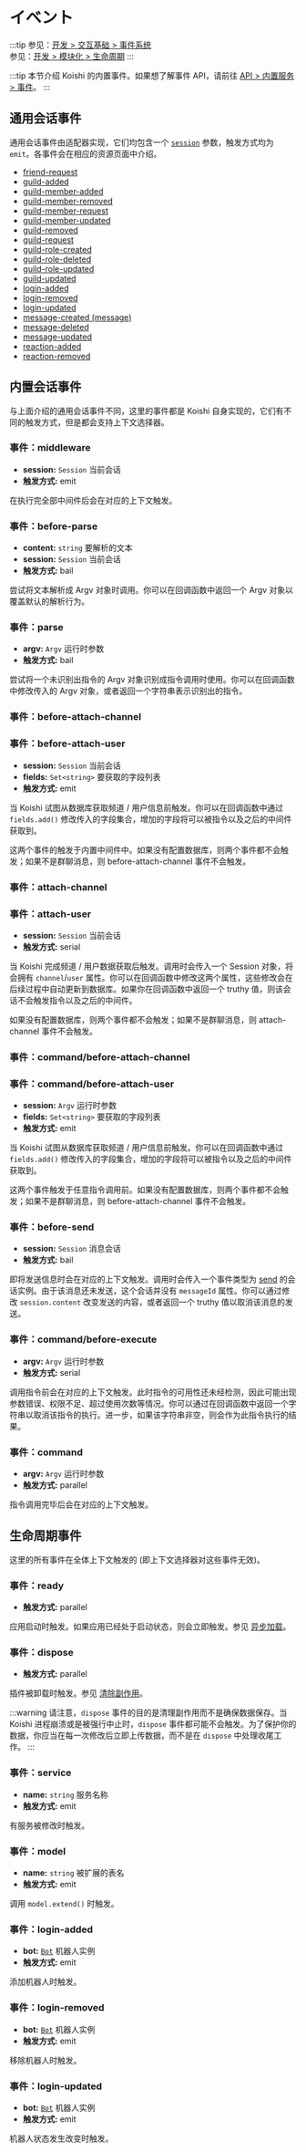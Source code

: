 # イベント

:::tip
参见：[开发 > 交互基础 > 事件系统](../../guide/basic/events.md) <br>参见：[开发 > 模块化 > 生命周期](../../guide/plugin/lifecycle.md)
:::

:::tip
本节介绍 Koishi 的内置事件。如果想了解事件 API，请前往 [API > 内置服务 > 事件](../service/events.md)。
:::

## 通用会话事件

通用会话事件由适配器实现，它们均包含一个 [`session`](./session.md) 参数，触发方式均为 `emit`。各事件会在相应的资源页面中介绍。

- [friend-request](../resources/user.md#friend-request)
- [guild-added](../resources/guild.md#guild-added)
- [guild-member-added](../resources/member.md#guild-member-added)
- [guild-member-removed](../resources/member.md#guild-member-removed)
- [guild-member-request](../resources/member.md#guild-member-request)
- [guild-member-updated](../resources/member.md#guild-member-updated)
- [guild-removed](../resources/guild.md#guild-removed)
- [guild-request](../resources/guild.md#guild-request)
- [guild-role-created](../resources/role.md#guild-role-created)
- [guild-role-deleted](../resources/role.md#guild-role-deleted)
- [guild-role-updated](../resources/role.md#guild-role-updated)
- [guild-updated](../resources/guild.md#guild-updated)
- [login-added](../resources/login.md#login-added)
- [login-removed](../resources/login.md#login-removed)
- [login-updated](../resources/login.md#login-updated)
- [message-created (message)](../resources/message.md#message-created)
- [message-deleted](../resources/message.md#message-deleted)
- [message-updated](../resources/message.md#message-updated)
- [reaction-added](../resources/reaction.md#reaction-added)
- [reaction-removed](../resources/reaction.md#reaction-removed)

## 内置会话事件

与上面介绍的通用会话事件不同，这里的事件都是 Koishi 自身实现的，它们有不同的触发方式，但是都会支持上下文选择器。

### 事件：middleware

- **session:** `Session` 当前会话
- **触发方式:** emit

在执行完全部中间件后会在对应的上下文触发。

### 事件：before-parse

- **content:** `string` 要解析的文本
- **session:** `Session` 当前会话
- **触发方式:** bail

尝试将文本解析成 Argv 对象时调用。你可以在回调函数中返回一个 Argv 对象以覆盖默认的解析行为。

### 事件：parse

- **argv:** `Argv` 运行时参数
- **触发方式:** bail

尝试将一个未识别出指令的 Argv 对象识别成指令调用时使用。你可以在回调函数中修改传入的 Argv 对象，或者返回一个字符串表示识别出的指令。

### 事件：before-attach-channel

### 事件：before-attach-user

- **session:** `Session` 当前会话
- **fields:** `Set<string>` 要获取的字段列表
- **触发方式:** emit

当 Koishi 试图从数据库获取频道 / 用户信息前触发。你可以在回调函数中通过 `fields.add()` 修改传入的字段集合，增加的字段将可以被指令以及之后的中间件获取到。

这两个事件的触发于内置中间件中。如果没有配置数据库，则两个事件都不会触发；如果不是群聊消息，则 before-attach-channel 事件不会触发。

### 事件：attach-channel

### 事件：attach-user

- **session:** `Session` 当前会话
- **触发方式:** serial

当 Koishi 完成频道 / 用户数据获取后触发。调用时会传入一个 Session 对象，将会拥有 `channel`/`user` 属性。你可以在回调函数中修改这两个属性，这些修改会在后续过程中自动更新到数据库。如果你在回调函数中返回一个 truthy 值，则该会话不会触发指令以及之后的中间件。

如果没有配置数据库，则两个事件都不会触发；如果不是群聊消息，则 attach-channel 事件不会触发。

### 事件：command/before-attach-channel

### 事件：command/before-attach-user

- **session:** `Argv` 运行时参数
- **fields:** `Set<string>` 要获取的字段列表
- **触发方式:** emit

当 Koishi 试图从数据库获取频道 / 用户信息前触发。你可以在回调函数中通过 `fields.add()` 修改传入的字段集合，增加的字段将可以被指令以及之后的中间件获取到。

这两个事件触发于任意指令调用前。如果没有配置数据库，则两个事件都不会触发；如果不是群聊消息，则 before-attach-channel 事件不会触发。

### 事件：before-send

- **session:** `Session` 消息会话
- **触发方式:** bail

即将发送信息时会在对应的上下文触发。调用时会传入一个事件类型为 [send](#消息类事件) 的会话实例。由于该消息还未发送，这个会话并没有 `messageId` 属性。你可以通过修改 `session.content` 改变发送的内容，或者返回一个 truthy 值以取消该消息的发送。

### 事件：command/before-execute

- **argv:** `Argv` 运行时参数
- **触发方式:** serial

调用指令前会在对应的上下文触发。此时指令的可用性还未经检测，因此可能出现参数错误、权限不足、超过使用次数等情况。你可以通过在回调函数中返回一个字符串以取消该指令的执行。进一步，如果该字符串非空，则会作为此指令执行的结果。

### 事件：command

- **argv:** `Argv` 运行时参数
- **触发方式:** parallel

指令调用完毕后会在对应的上下文触发。

## 生命周期事件

这里的所有事件在全体上下文触发的 (即上下文选择器对这些事件无效)。

### 事件：ready

- **触发方式:** parallel

应用启动时触发。如果应用已经处于启动状态，则会立即触发。参见 [异步加载](../../guide/plugin/lifecycle.md#异步加载与-ready-事件)。

### 事件：dispose

- **触发方式:** parallel

插件被卸载时触发。参见 [清除副作用](../../guide/plugin/lifecycle.md#清除副作用)。

:::warning
请注意，`dispose` 事件的目的是清理副作用而不是确保数据保存。当 Koishi 进程崩溃或是被强行中止时，`dispose` 事件都可能不会触发。为了保护你的数据，你应当在每一次修改后立即上传数据，而不是在 `dispose` 中处理收尾工作。
:::

### 事件：service

- **name:** `string` 服务名称
- **触发方式:** emit

有服务被修改时触发。

### 事件：model

- **name:** `string` 被扩展的表名
- **触发方式:** emit

调用 `model.extend()` 时触发。

### 事件：login-added

- **bot:** [`Bot`](./bot.md) 机器人实例
- **触发方式:** emit

添加机器人时触发。

### 事件：login-removed

- **bot:** [`Bot`](./bot.md) 机器人实例
- **触发方式:** emit

移除机器人时触发。

### 事件：login-updated

- **bot:** [`Bot`](./bot.md) 机器人实例
- **触发方式:** emit

机器人状态发生改变时触发。
